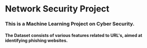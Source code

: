 # Network Security Project
### This is a Machine Learning Project on Cyber Security.
#### The Dataset consists of various features related to URL's, aimed at identifying phishing websites.
